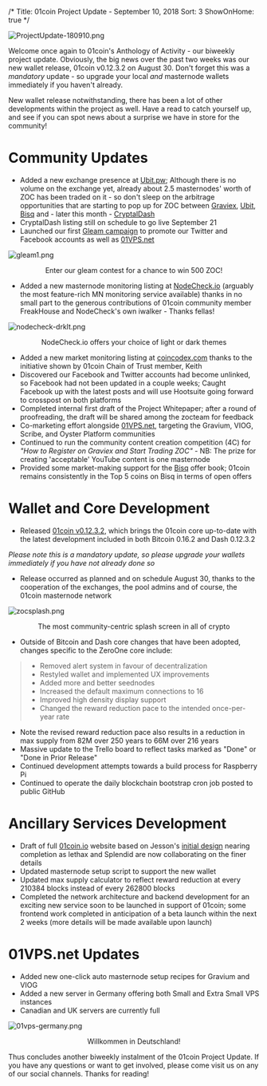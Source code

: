 /*
Title: 01coin Project Update - September 10, 2018
Sort: 3
ShowOnHome: true
*/

![ProjectUpdate-180910.png](https://cdn.steemitimages.com/DQmNN9z99PJqC4DEyaNv7ysJBjuwrWugn89V2Gwc2yGwWmF/ProjectUpdate-180910.png)

Welcome once again to 01coin's Anthology of Activity - our biweekly project update. Obviously, the big news over the past two weeks was our new wallet release, 01coin v0.12.3.2 on August 30. Don't forget this was a *mandatory* update - so upgrade your local *and* masternode wallets immediately if you haven't already.

New wallet release notwithstanding, there has been a lot of other developments within the project as well. Have a read to catch yourself up, and see if you can spot news about a surprise we have in store for the community!

# Community Updates

- Added a new exchange presence at [Ubit.pw](https://ubit.pw/markets/zocbtc); Although there is no volume on the exchange yet, already about 2.5 masternodes' worth of ZOC has been traded on it - so don't sleep on the arbitrage opportunities that are starting to pop up for ZOC between [Graviex](https://graviex.net/markets/zocbtc), [Ubit](https://ubit.pw/markets/zocbtc), [Bisq](https://markets.bisq.network/?market=zoc_btc) and - later this month - [CryptalDash](https://www.cryptaldash.com/go)
- CryptalDash listing still on schedule to go live September 21
- Launched our first [Gleam campaign](https://gleam.io/VgCdZ/01-coin-lets-spread-the-word-about-zoc) to promote our Twitter and Facebook accounts as well as [01VPS.net](https://01vps.net/)

![gleam1.png](https://cdn.steemitimages.com/DQmewHYYume44u8Q4Mn7UUBrjRP4A51UJuMeoUBXbriSBmN/gleam1.png)
<p style="text-align: center;">Enter our gleam contest for a chance to win 500 ZOC!</p>

- Added a new masternode monitoring listing at [NodeCheck.io](https://nodecheck.io/currency/ZOC) (arguably the most feature-rich MN monitoring service available) thanks in no small part to the generous contributions of 01coin community member FreakHouse and NodeCheck's own iwalker - Thanks fellas!

![nodecheck-drklt.png](https://cdn.steemitimages.com/DQmayvBuK9tMLw8UiHfunJyBRZcZGWbH3oKXADva14GAxnJ/nodecheck-drklt.png)
<p style="text-align: center;">NodeCheck.io offers your choice of light or dark themes</p>

- Added a new market monitoring listing at [coincodex.com](https://coincodex.com/crypto/01-coin/) thanks to the initiative shown by 01coin Chain of Trust member, Keith
- Discovered our Facebook and Twitter accounts had become unlinked, so Facebook had not been updated in a couple weeks; Caught Facebook up with the latest posts and will use Hootsuite going forward to crosspost on both platforms
- Completed internal first draft of the Project Whitepaper; after a round of proofreading, the draft will be shared among the zocteam for feedback
- Co-marketing effort alongside [01VPS.net](https://01vps.net/), targeting the Gravium, VIOG, Scribe, and Oyster Platform communities
- Continued to run the community content creation competition (4C) for *"How to Register on Graviex and Start Trading ZOC"* - NB: The prize for creating 'acceptable' YouTube content is one masternode
- Provided some market-making support for the [Bisq](https://bisq.network/) offer book; 01coin remains consistently in the Top 5 coins on Bisq in terms of open offers

# Wallet and Core Development

- Released [01coin v0.12.3.2](https://github.com/zocteam/zeroonecoin/releases/tag/v0.12.3.2), which brings the 01coin core up-to-date with the latest development included in both Bitcoin 0.16.2 and Dash 0.12.3.2

*Please note this is a mandatory update, so please upgrade your wallets immediately if you have not already done so*

- Release occurred as planned and on schedule August 30, thanks to the cooperation of the exchanges, the pool admins and of course, the 01coin masternode network

![zocsplash.png](https://cdn.steemitimages.com/DQmX2M9KErw6gK8Fsia5dYEjVVMdm4MADYGx1ptM9vsKDm6/zocsplash.png)
<p style="text-align: center;">The most community-centric splash screen in all of crypto</p>

- Outside of Bitcoin and Dash core changes that have been adopted, changes specific to the ZeroOne core include:

> - Removed alert system in favour of decentralization
> - Restyled wallet and implemented UX improvements
> - Added more and better seednodes
> - Increased the default maximum connections to 16
> - Improved high density display support
> - Changed the reward reduction pace to the intended once-per-year rate

- Note the revised reward reduction pace also results in a reduction in max supply from 82M over 250 years to 66M over 216 years
- Massive update to the Trello board to reflect tasks marked as "Done" or  "Done in Prior Release"
- Continued development attempts towards a build process for Raspberry Pi
- Continued to operate the daily blockchain bootstrap cron job posted to public GitHub

# Ancillary Services Development

- Draft of full [01coin.io](https://01coin.io/) website based on Jesson's [initial design](https://marvelapp.com/3011521/screen/44334421) nearing completion as lethax and Splendid are now collaborating on the finer details
- Updated masternode setup script to support the new wallet
- Updated max supply calculator to reflect reward reduction at every 210384 blocks instead of every 262800 blocks
- Completed the network architecture and backend development for an exciting new service soon to be launched in support of 01coin; some frontend work completed in anticipation of a beta launch within the next 2 weeks (more details will be made available upon launch)

# 01VPS.net Updates

- Added new one-click auto masternode setup recipes for Gravium and VIOG
- Added a new server in Germany offering both Small and Extra Small VPS instances
- Canadian and UK servers are currently full

![01vps-germany.png](https://cdn.steemitimages.com/DQmZLqHjoxyf7apJ8RzsqCQZM3cgMTq4dW8eFZpM6ybUA9F/01vps-germany.png)
<p style="text-align: center;">Willkommen in Deutschland!</p>

Thus concludes another biweekly instalment of the 01coin Project Update. If you have any questions or want to get involved, please come visit us on any of our social channels. Thanks for reading!
